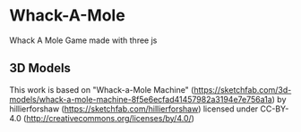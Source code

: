 # Whack-A-Mole

Whack A Mole Game made with three js

## 3D Models
This work is based on "Whack-a-Mole Machine" (https://sketchfab.com/3d-models/whack-a-mole-machine-8f5e6ecfad41457982a3194e7e756a1a) by hillierforshaw (https://sketchfab.com/hillierforshaw) licensed under CC-BY-4.0 (http://creativecommons.org/licenses/by/4.0/)